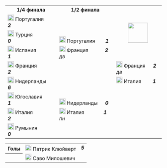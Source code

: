 <!--2021-06-08 00:00:01-->
<table class=p>
<tr>
  <th class=mb>1/4 финала</th>
  <th>1/2 финала</th>
  <td rowspan=4 align=center valign=center><img src="/posts/ЧМ и ЧЕ по футболу/UEFA_Euro_2000.svg" width="64px"></td>
</tr>
<tr>
  <td class="col mt"><img width="20px" src="/posts/ЧМ и ЧЕ по футболу/pt.svg"> Португалия <b> &nbsp; &emsp; <i>2</i></b></td>
  <td>&nbsp;</td>
</tr>
<tr>
  <td class="col bt br mb"><img width="20px" src="/posts/ЧМ и ЧЕ по футболу/tr.svg"> Турция <b> &emsp; &emsp; &emsp; <i>0</i></b></td>
  <td valign=bottom class="col bb"><img width="20px" src="/posts/ЧМ и ЧЕ по футболу/pt.svg"> Португалия <b> &nbsp; &emsp; <i>1</i></b></td>
</tr>
<tr>
  <td class="col bb br mt"><img width="20px" src="/posts/ЧМ и ЧЕ по футболу/es.svg"> Испания <b> &ensp; &emsp; &emsp; <i>1</i></b></td>
  <td valign=top class="col br"><img width="20px" src="/posts/ЧМ и ЧЕ по футболу/fr.svg"> Франция <b> &nbsp; &emsp; &emsp; <i>2</i></b><i> дв</i></td>
</tr>
<tr>
  <td class="col mb"><img width="20px" src="/posts/ЧМ и ЧЕ по футболу/fr.svg"> Франция <b> &nbsp; &emsp; &emsp; <i>2</i></b></td>
  <td class=br>&nbsp;</td>
  <td valign=bottom class=col><img width="20px" src="/posts/ЧМ и ЧЕ по футболу/fr.svg"> Франция <b> &emsp; <i>2</i></b><i> дв</i></td>
</tr>
<tr>
  <td class="col mt"><img width="20px" src="/posts/ЧМ и ЧЕ по футболу/nl.svg"> Нидерланды <b> &emsp; <i>6</i></b></td>
  <td class=br>&nbsp;</td>
  <td valign=top class="col bt"><img width="20px" src="/posts/ЧМ и ЧЕ по футболу/it.svg"> Италия <b> &ensp; &emsp; <i>1</i></b></td>
</tr>
<tr>
  <td class="col bt br mb"><img width="20px" src="/posts/ЧМ и ЧЕ по футболу/ju.svg"> Югославия <b> &ensp; &emsp; <i>1</i></b></td>
  <td valign=bottom class="col bb br"><img width="20px" src="/posts/ЧМ и ЧЕ по футболу/nl.svg"> Нидерланды<b> &emsp; <i>0</i></b></td>
  <td>&nbsp;</td>
</tr>
<tr>
  <td class="col bb br mt"><img width="20px" src="/posts/ЧМ и ЧЕ по футболу/it.svg"> Италия <b> &emsp; &emsp; &emsp; <i>2</i></b></td>
  <td valign=top class=col><img width="20px" src="/posts/ЧМ и ЧЕ по футболу/it.svg"> Италия <b> &nbsp; &nbsp; &emsp; &emsp; <i>1</i></b><i> пн</i></td>
  <td>&nbsp;</td>
</tr>
<tr>
  <td class="col mb"><img width="20px" src="/posts/ЧМ и ЧЕ по футболу/ro.svg"> Румыния <b> &nbsp; &ensp; &ensp; &ensp; <i>0</i></b></td>
  <td>&nbsp;</td>
  <td>&nbsp;</td>
</tr>
</table>
<p>
<table class=p>
<tr>
  <th class=col> Голы </th>
  <td class=col><img width="20px" src="/posts/ЧМ и ЧЕ по футболу/nl.svg"> Патрик Клюйверт </td>
  <td valign=top rowspan=2><b><i>5</i></b></td>
</tr>
<tr>
  <th>&nbsp;</th>
  <td class=col><img width="20px" src="/posts/ЧМ и ЧЕ по футболу/ju.svg"> Саво Милошевич</td>
</tr>
</table>
